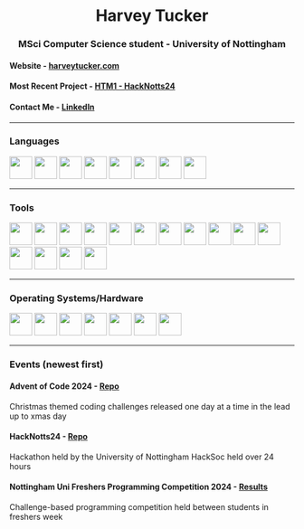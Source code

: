 <h1 align="center">Harvey Tucker</h1>
<h3 align="center">MSci Computer Science student - University of Nottingham</h3>

#### Website - [harveytucker.com](https://www.harveytucker.com/)

#### Most Recent Project - [HTM1 - HackNotts24](https://github.com/Harvelon365/HTM1)

#### Contact Me - [LinkedIn](www.linkedin.com/in/harvey-tucker)

---

### Languages

<p>
  <img src="https://cdn.jsdelivr.net/gh/devicons/devicon@latest/icons/c/c-original.svg" width=40 height=40/>
  <img src="https://cdn.jsdelivr.net/gh/devicons/devicon@latest/icons/csharp/csharp-original.svg" width=40 height=40/>
  <img src="https://cdn.jsdelivr.net/gh/devicons/devicon@latest/icons/css3/css3-original.svg" width=40 height=40/>
  <img src="https://cdn.jsdelivr.net/gh/devicons/devicon@latest/icons/html5/html5-original.svg" width=40 height=40/>
  <img src="https://cdn.jsdelivr.net/gh/devicons/devicon@latest/icons/java/java-original.svg" width=40 height=40/>
  <img src="https://cdn.jsdelivr.net/gh/devicons/devicon@latest/icons/javascript/javascript-original.svg" width=40 height=40/>
  <img src="https://cdn.jsdelivr.net/gh/devicons/devicon@latest/icons/python/python-original.svg" width=40 height=40/>  
  <img src="https://cdn.jsdelivr.net/gh/devicons/devicon@latest/icons/azuresqldatabase/azuresqldatabase-original.svg" width=40 height=40/>
</p>

---

### Tools

<p>
  <img src="https://cdn.jsdelivr.net/gh/devicons/devicon@latest/icons/androidstudio/androidstudio-original.svg" width=40 height=40/>
  <img src="https://cdn.jsdelivr.net/gh/devicons/devicon@latest/icons/canva/canva-original.svg" width=40 height=40/>
  <img src="https://cdn.jsdelivr.net/gh/devicons/devicon@latest/icons/figma/figma-original.svg" width=40 height=40/>
  <img src="https://cdn.jsdelivr.net/gh/devicons/devicon@latest/icons/git/git-original.svg" width=40 height=40/>
  <img src="https://cdn.jsdelivr.net/gh/devicons/devicon@latest/icons/godot/godot-original.svg" width=40 height=40/>
  <img src="https://cdn.jsdelivr.net/gh/devicons/devicon@latest/icons/junit/junit-plain-wordmark.svg" width=40 height=40/>
  <img src="https://cdn.jsdelivr.net/gh/devicons/devicon@latest/icons/jupyter/jupyter-original-wordmark.svg" width=40 height=40/>
  <img src="https://cdn.jsdelivr.net/gh/devicons/devicon@latest/icons/numpy/numpy-original-wordmark.svg" width=40 height=40/>
  <img src="https://cdn.jsdelivr.net/gh/devicons/devicon@latest/icons/trello/trello-original.svg" width=40 height=40/>
  <img src="https://cdn.jsdelivr.net/gh/devicons/devicon@latest/icons/unity/unity-original.svg" width=40 height=40/>
  <img src="https://cdn.jsdelivr.net/gh/devicons/devicon@latest/icons/visualstudio/visualstudio-original.svg" width=40 height=40/>
  <img src="https://cdn.jsdelivr.net/gh/devicons/devicon@latest/icons/vscode/vscode-original.svg" width=40 height=40/>
  <img src="https://cdn.jsdelivr.net/gh/devicons/devicon@latest/icons/intellij/intellij-original.svg" width=40 height = 40/>
  <img src="https://cdn.jsdelivr.net/gh/devicons/devicon@latest/icons/pycharm/pycharm-original.svg" width=40 height=40/>
  <img src="https://cdn.jsdelivr.net/gh/devicons/devicon@latest/icons/webstorm/webstorm-original.svg" width=40 height=40>
</p>

---

### Operating Systems/Hardware

<p>
  <img src="https://cdn.jsdelivr.net/gh/devicons/devicon@latest/icons/android/android-original.svg" width=40 height=40/>
  <img src="https://cdn.jsdelivr.net/gh/devicons/devicon@latest/icons/archlinux/archlinux-original.svg" width=40 height=40/>
  <img src="https://cdn.jsdelivr.net/gh/devicons/devicon@latest/icons/debian/debian-original.svg" width=40 height=40/>
  <img src="https://cdn.jsdelivr.net/gh/devicons/devicon@latest/icons/linux/linux-original.svg" width=40 height=40/>
  <img src="https://cdn.jsdelivr.net/gh/devicons/devicon@latest/icons/raspberrypi/raspberrypi-original.svg" width=40 height=40/>
  <img src="https://cdn.jsdelivr.net/gh/devicons/devicon@latest/icons/ubuntu/ubuntu-original.svg" width=40 height=40/>
  <img src="https://cdn.jsdelivr.net/gh/devicons/devicon@latest/icons/windows11/windows11-original.svg" width=40 height=40/>
</p>

---

### Events (newest first)

#### Advent of Code 2024 - [Repo](https://github.com/Harvelon365/AoC24)
Christmas themed coding challenges released one day at a time in the lead up to xmas day

#### HackNotts24 - [Repo](https://github.com/Harvelon365/HTM1)
Hackathon held by the University of Nottingham HackSoc held over 24 hours

#### Nottingham Uni Freshers Programming Competition 2024 - [Results](https://open.kattis.com/contests/t8fjxg/standings)
Challenge-based programming competition held between students in freshers week

